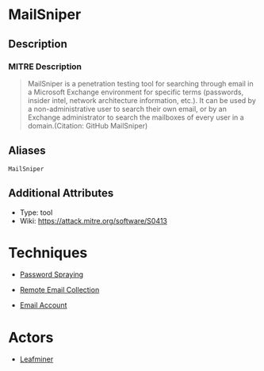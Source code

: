 
# MailSniper

## Description

### MITRE Description

> MailSniper is a penetration testing tool for searching through email in a Microsoft Exchange environment for specific terms (passwords, insider intel, network architecture information, etc.). It can be used by a non-administrative user to search their own email, or by an Exchange administrator to search the mailboxes of every user in a domain.(Citation: GitHub MailSniper)

## Aliases

```
MailSniper
```

## Additional Attributes

* Type: tool
* Wiki: https://attack.mitre.org/software/S0413

# Techniques


* [Password Spraying](../techniques/Password-Spraying.md)

* [Remote Email Collection](../techniques/Remote-Email-Collection.md)
    
* [Email Account](../techniques/Email-Account.md)
    

# Actors


* [Leafminer](../actors/Leafminer.md)

